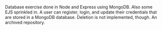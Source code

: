 Database exercise done in Node and Express using MongoDB. Also some EJS sprinkled in. A user can register, login, and update their credentials that are stored in a MongoDB database. Deletion is not implemented, though. An archived repository.

